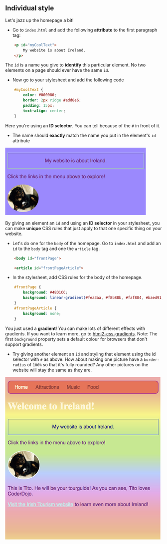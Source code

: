 ## Individual style

 Let's jazz up the homepage a bit! 
 
- Go to `index.html` and add the following **attribute** to the first paragraph tag:

```html
    <p id="myCoolText">
        My website is about Ireland.
    </p> 
```

The `id` is a name you give to **identify** this particular element. No two elements on a page should ever have the same `id`.

- Now go to your stylesheet and add the following code

```css
    #myCoolText {
        color: #000080;
        border: 2px ridge #add8e6;
        padding: 15px;
        text-align: center;
    }
```
    
Here you're using an **ID selector**. You can tell because of the `#` in front of it.

- The name should **exactly** match the name you put in the element's `id` attribute

![](images/ParagraphIdStyle.png)

By giving an element an `id` and using an **ID selector** in your stylesheet, you can make **unique** CSS rules that just apply to that one specific thing on your website. 

- Let's do one for the `body` of the homepage. Go to `index.html` and add an `id` to the `body` tag and one the `article` tag.

```html
    <body id="frontPage">
```

```html
    <article id="frontPageArticle">
```

- In the stylesheet, add CSS rules for the body of the homepage.

```css
    #frontPage {
        background: #48D1CC;
        background: linear-gradient(#fea3aa, #f8b88b, #faf884, #baed91, #baed91, #b2cefe, #f2a2e8, #fea3aa);
    }
    #frontPageArticle {
        background: none;
    }
```
    
You just used a **gradient**! You can make lots of different effects with gradients. If you want to learn more, go to [html2-css-gradients](http://dojo.soy/html2-css-gradients).
Note: The first `background` property sets a default colour for browsers that don't support gradients.

- Try giving another element an `id` and styling that element using the id selector with `#` as above. How about making one picture have a `border-radius` of `100%` so that it's fully rounded? Any other pictures on the website will stay the same as they are. 

![](images/frontPageStyleAll.png)


